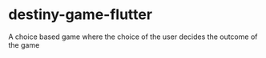 # destiny-game-flutter
A choice based game where the choice of the user decides the outcome of the game
